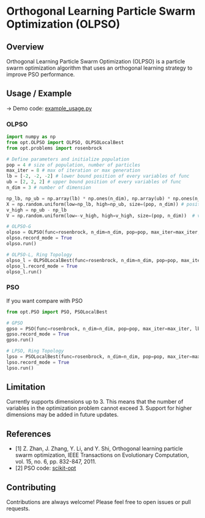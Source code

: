 # Orthogonal Learning Particle Swarm Optimization (OLPSO)

## Overview
Orthogonal Learning Particle Swarm Optimization (OLPSO) is a particle swarm optimization algorithm that uses an orthogonal learning strategy to improve PSO performance.

## Usage / Example
-> Demo code: [example_usage.py](https://github.com/achmadsyahrul/OLPSO/blob/master/example_usage.py)

### OLPSO
```python
import numpy as np
from opt.OLPSO import OLPSO, OLPSOLocalBest
from opt.problems import rosenbrock

# Define parameters and initialize population
pop = 4 # size of population, number of particles
max_iter = 8 # max of iteration or max generation
lb = [-2, -2, -2] # lower bound position of every variables of func
ub = [2, 2, 2] # upper bound position of every variables of func
n_dim = 3 # number of dimension

np_lb, np_ub = np.array(lb) * np.ones(n_dim), np.array(ub) * np.ones(n_dim)
X = np.random.uniform(low=np_lb, high=np_ub, size=(pop, n_dim)) # position of each particle
v_high = np_ub - np_lb
V = np.random.uniform(low=-v_high, high=v_high, size=(pop, n_dim))  # velocity of each particle

# OLPSO-G
olpso = OLPSO(func=rosenbrock, n_dim=n_dim, pop=pop, max_iter=max_iter, lb=lb, ub=ub, verbose=True, X=X, V=V)
olpso.record_mode = True
olpso.run()

# OLPSO-L, Ring Topology
olpso_l = OLPSOLocalBest(func=rosenbrock, n_dim=n_dim, pop=pop, max_iter=max_iter, lb=lb, ub=ub, verbose=True, X=X, V=V)
olpso_l.record_mode = True
olpso_l.run()
```

### PSO
If you want compare with PSO
```python
from opt.PSO import PSO, PSOLocalBest

# GPSO
gpso = PSO(func=rosenbrock, n_dim=n_dim, pop=pop, max_iter=max_iter, lb=lb, ub=ub, verbose=True, X=X, V=V)
gpso.record_mode = True
gpso.run()

# LPSO, Ring Topology
lpso = PSOLocalBest(func=rosenbrock, n_dim=n_dim, pop=pop, max_iter=max_iter, lb=lb, ub=ub, verbose=True, X=X, V=V)
lpso.record_mode = True
lpso.run()
```

## Limitation
Currently supports dimensions up to 3. This means that the number of variables in the optimization problem cannot exceed 3. Support for higher dimensions may be added in future updates.

## References
- [1] Z. Zhan, J. Zhang, Y. Li, and Y. Shi, Orthogonal learning particle swarm optimization, IEEE Transactions on Evolutionary Computation, vol. 15, no. 6, pp. 832-847, 2011.
- [2] PSO code: [scikit-opt](https://github.com/guofei9987/scikit-opt)

## Contributing
Contributions are always welcome! Please feel free to open issues or pull requests.